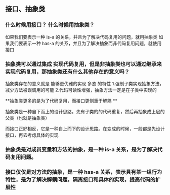 ## 接口、抽象类 

### 什么时候用接口？ 什么时候用抽象类？
如果我们要表示一种 is-a 的关系，并且为了解决代码复用的问题，就用抽象类
如果我们要表示一种 has-a 的关系，并且为了解决抽象而非代码复用问题，就使用接口





### 抽象类可以通过集成 实现代码复用，但是非抽象类也可以通过继承来实现代码复用，那抽象类还有什么其他存在的意义吗？

抽象类存在的意义就是 能够更优雅的实现 多态 的特性
	1.强制子类实现抽象方法，减少方法被误调用的可能
	2.代码可读性增强，抽象方法一定是在子类中实现的

**抽象类更多的是为了代码复用，而接口更侧重于解耦 **



抽象类是一种自下而上的设计思路。先有子类的的代码重复，然后再抽象成上层的父类（也就是抽象类）

而接口正好相反，它是一种自上而下的设计思路。在变成的时候，一般都是先设计接口，再去考虑具体的实现



### 抽象类是对成员变量和方法的抽象，是一种 is-a 关系，是为了解决代码复用问题。
### 接口仅仅是对方法的抽象，是一种 has-a 关系，表示具有某一组行为特性，是为了解决解耦问题，隔离接口和具体的实现，提高代码的扩展性







